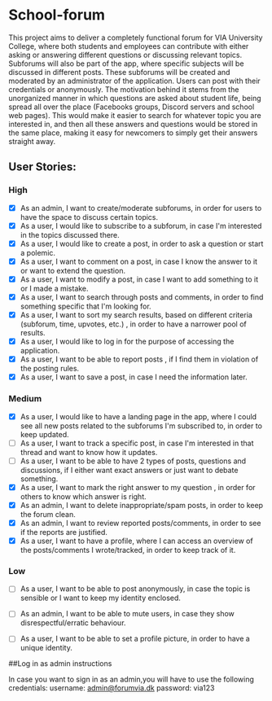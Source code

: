 # School-forum
This project aims to deliver a completely functional forum for VIA University College, where both students and employees can contribute with either asking or answering different questions or discussing relevant topics. Subforums will also be part of the app, where specific subjects will be discussed in different posts. These subforums will be created and moderated by an administrator of the application. Users can post with their credentials or anonymously. 
The motivation behind it stems from the unorganized manner in which questions are asked about student life, being spread all over the place (Facebooks groups, Discord servers and school web pages). This would make it easier to search for whatever topic you are interested in, and then all these answers and questions would be stored in the same place, making it easy for newcomers to simply get their answers straight away.

## User Stories:
### High
- [x]  As an admin, I want to create/moderate subforums, in order for users to have the space to discuss certain topics.
- [x]  As a user, I would like to subscribe to a subforum, in case I'm interested in the topics discussed there.
- [x]  As a user, I would like to create a post, in order to ask a question or start a polemic.
- [x]  As a user, I want to comment on a post, in case I know the answer to it or want to extend the question.
- [x]  As a user, I want to modify a post, in case I want to add something to it or I made a mistake.
- [x]  As a user, I want to search through posts and comments, in order to find something specific that I'm looking for.
- [x]  As a user, I want to sort my search results, based on different criteria (subforum, time, upvotes, etc.) , in order to have a narrower pool of results.
- [x]  As a user, I would like to log in for the purpose of accessing the application.
- [x]  As a user, I want to be able to report posts , if I find them in violation of the posting rules.
- [x]  As a user, I want to save a post, in case I need the information later.

### Medium
- [x]  As a user, I would like to have a landing page in the app, where I could see all new posts related to the subforums I'm subscribed to, in order to keep updated.
- [ ]  As a user, I want to track a specific post, in case I'm interested in that thread and want to know how it updates.
- [ ]  As a user, I want to be able to have 2 types of posts, questions and discussions, if I either want exact answers or just want to debate something.
- [x]  As a user, I want to mark the right answer to my question , in order for others to know which answer is right.
- [x]  As an admin, I want to delete inappropriate/spam posts, in order to keep the forum clean.
- [x] As an admin, I want to review reported posts/comments, in order to see if the reports are justified.
- [x]  As a user, I want to have a profile, where I can access an overview of the posts/comments I wrote/tracked, in order to keep track of it.

### Low
- [ ]  As a user, I want to be able to post anonymously, in case the topic is sensible or I want to keep my identity enclosed.
- [ ]  As an admin, I want to be able to mute users, in case they show disrespectful/erratic behaviour.
- [ ]  As a user, I want to be able to set a profile picture, in order to have a unique identity.


##Log in as admin instructions

In case you want to sign in as an admin,you will have to use the following credentials:
username: admin@forumvia.dk
password: via123